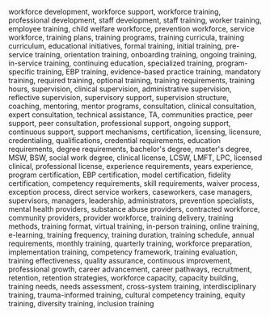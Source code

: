 workforce development, workforce support, workforce training, professional development, staff development, staff training, worker training, employee training, child welfare workforce, prevention workforce, service workforce, training plans, training programs, training curricula, training curriculum, educational initiatives, formal training, initial training, pre-service training, orientation training, onboarding training, ongoing training, in-service training, continuing education, specialized training, program-specific training, EBP training, evidence-based practice training, mandatory training, required training, optional training, training requirements, training hours, supervision, clinical supervision, administrative supervision, reflective supervision, supervisory support, supervision structure, coaching, mentoring, mentor programs, consultation, clinical consultation, expert consultation, technical assistance, TA, communities practice, peer support, peer consultation, professional support, ongoing support, continuous support, support mechanisms, certification, licensing, licensure, credentialing, qualifications, credential requirements, education requirements, degree requirements, bachelor's degree, master's degree, MSW, BSW, social work degree, clinical license, LCSW, LMFT, LPC, licensed clinical, professional license, experience requirements, years experience, program certification, EBP certification, model certification, fidelity certification, competency requirements, skill requirements, waiver process, exception process, direct service workers, caseworkers, case managers, supervisors, managers, leadership, administrators, prevention specialists, mental health providers, substance abuse providers, contracted workforce, community providers, provider workforce, training delivery, training methods, training format, virtual training, in-person training, online training, e-learning, training frequency, training duration, training schedule, annual requirements, monthly training, quarterly training, workforce preparation, implementation training, competency framework, training evaluation, training effectiveness, quality assurance, continuous improvement, professional growth, career advancement, career pathways, recruitment, retention, retention strategies, workforce capacity, capacity building, training needs, needs assessment, cross-system training, interdisciplinary training, trauma-informed training, cultural competency training, equity training, diversity training, inclusion training